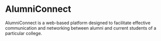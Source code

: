 # AlumniConnect
AlumniConnect is a web-based platform designed to facilitate effective communication and networking between alumni and current students of a particular college.
